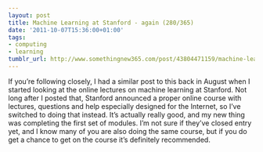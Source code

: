 ```yaml
---
layout: post
title: Machine Learning at Stanford - again (280/365)
date: '2011-10-07T15:36:00+01:00'
tags:
- computing
- learning
tumblr_url: http://www.somethingnew365.com/post/43804471159/machine-learning-at-stanford-again-280365
---
```

If you’re following closely, I had a similar post to this back in August when I started looking at the online lectures on machine learning at Stanford.
Not long after I posted that, Stanford announced a proper online course with lectures, questions and help especially designed for the Internet, so I’ve switched to doing that instead. It’s actually really good, and my new thing was completing the first set of modules.
I’m not sure if they’ve closed entry yet, and I know many of you are also doing the same course, but if you do get a chance to get on the course it’s definitely recommended.
